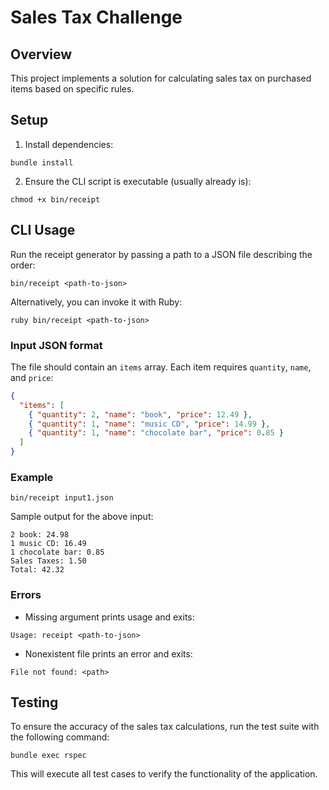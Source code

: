 # Sales Tax Challenge

## Overview
This project implements a solution for calculating sales tax on purchased items based on specific rules.

## Setup
1. Install dependencies:
```
bundle install
```
2. Ensure the CLI script is executable (usually already is):
```
chmod +x bin/receipt
```

## CLI Usage
Run the receipt generator by passing a path to a JSON file describing the order:
```
bin/receipt <path-to-json>
```
Alternatively, you can invoke it with Ruby:
```
ruby bin/receipt <path-to-json>
```

### Input JSON format
The file should contain an `items` array. Each item requires `quantity`, `name`, and `price`:
```json
{
  "items": [
    { "quantity": 2, "name": "book", "price": 12.49 },
    { "quantity": 1, "name": "music CD", "price": 14.99 },
    { "quantity": 1, "name": "chocolate bar", "price": 0.85 }
  ]
}
```

### Example
```
bin/receipt input1.json
```
Sample output for the above input:
```
2 book: 24.98
1 music CD: 16.49
1 chocolate bar: 0.85
Sales Taxes: 1.50
Total: 42.32
```

### Errors
- Missing argument prints usage and exits:
```
Usage: receipt <path-to-json>
```
- Nonexistent file prints an error and exits:
```
File not found: <path>
```

## Testing
To ensure the accuracy of the sales tax calculations, run the test suite with the following command:
```
bundle exec rspec
```
This will execute all test cases to verify the functionality of the application.
